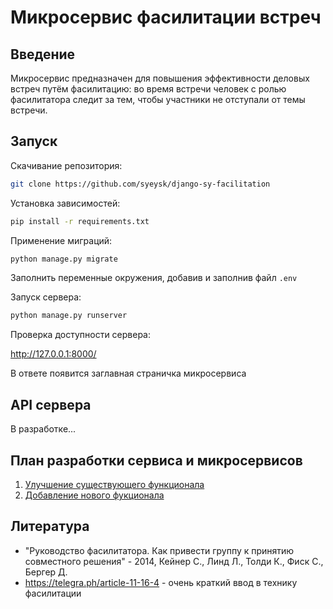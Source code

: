 # Микросервис фасилитации встреч

## Введение

Микросервис предназначен для повышения эффективности деловых встреч путём фасилитацию: во время встречи человек с ролью фасилитатора следит за тем, чтобы участники не отступали от темы встречи.

## Запуск

Скачивание репозитория:

```sh
git clone https://github.com/syeysk/django-sy-facilitation
```

Установка зависимостей:

```sh
pip install -r requirements.txt
```

Применение миграций:

```sh
python manage.py migrate
```

Заполнить переменные окружения, добавив и заполнив файл `.env`

Запуск сервера:

```sh
python manage.py runserver
```

Проверка доступности сервера:

<http://127.0.0.1:8000/>

В ответе появится заглавная страничка микросервиса

## API сервера

В разработке...

## План разработки сервиса и микросервисов

1. [Улучшение существующего функционала](ROADMAP_001.md)
2. [Добавление нового фукционала](ROADMAP_002_features.md)

## Литература

- "Руководство фасилитатора. Как привести группу к принятию совместного решения" - 2014, Кейнер С., Линд Л., Толди К., Фиск С., Бергер Д.
- https://telegra.ph/article-11-16-4 - очень краткий ввод в технику фасилитации
